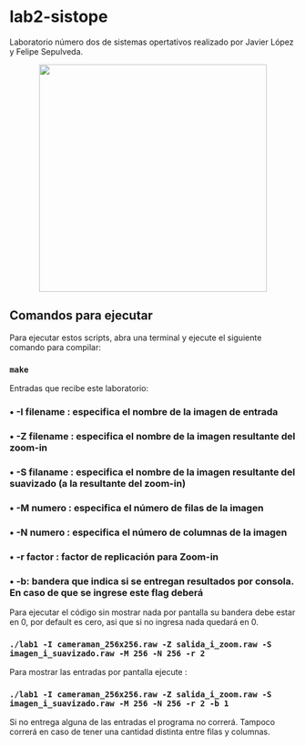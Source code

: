 # lab2-sistope
Laboratorio número dos de sistemas opertativos realizado por Javier López y Felipe Sepulveda.
<p align="center"><a target="_blank"><img src="https://upload.wikimedia.org/wikipedia/commons/3/35/The_C_Programming_Language_logo.svg" width="400"></a></p>

## Comandos para ejecutar
Para ejecutar estos scripts, abra una terminal y ejecute el siguiente comando para compilar:

### `make`

Entradas que recibe este laboratorio:
### • -I filename : especifica el nombre de la imagen de entrada
### • -Z filename : especifica el nombre de la imagen resultante del zoom-in
### • -S filaname : especifica el nombre de la imagen resultante del suavizado (a la resultante del zoom-in)
### • -M numero : especifica el número de filas de la imagen
### • -N numero : especifica el número de columnas de la imagen
### • -r factor : factor de replicación para Zoom-in
### • -b: bandera que indica si se entregan resultados por consola. En caso de que se ingrese este flag deberá

Para ejecutar el código sin mostrar nada por pantalla su bandera debe estar en 0, por default es cero, asi que si no ingresa nada quedará en 0.


### `./lab1 -I cameraman_256x256.raw -Z salida_i_zoom.raw -S imagen_i_suavizado.raw -M 256 -N 256 -r 2`

Para mostrar las entradas por pantalla ejecute :  

### `./lab1 -I cameraman_256x256.raw -Z salida_i_zoom.raw -S imagen_i_suavizado.raw -M 256 -N 256 -r 2 -b 1`

Si no entrega alguna de las entradas el programa no correrá. Tampoco correrá en caso de tener una cantidad distinta entre filas y columnas.
